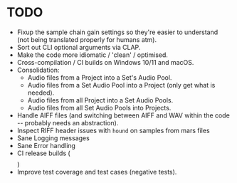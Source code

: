 # TODO
- Fixup the sample chain gain settings so they're easier to understand (not being translated properly for humans atm).
- Sort out CLI optional arguments via CLAP.
- Make the code more idiomatic / 'clean' / optimised.
- Cross-compilation / CI builds on Windows 10/11 and macOS.
- Consolidation:
  - Audio files from a Project into a Set's Audio Pool.
  - Audio files from a Set Audio Pool into a Project (only get what is needed).
  - Audio files from all Project into a Set Audio Pools.
  - Audio files from all Set Audio Pools into Projects.
- Handle AIFF files (and switching between AIFF and WAV within the code -- probably needs an abstraction).
- Inspect RIFF header issues with `hound` on samples from mars files
- Sane Logging messages
- Sane Error handling
- CI release builds ($$$$)
- Improve test coverage and test cases (negative tests).
